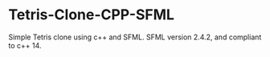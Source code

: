 # Tetris-Clone-CPP-SFML
Simple Tetris clone using c++ and SFML.
SFML version 2.4.2, and compliant to c++ 14.

